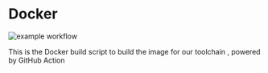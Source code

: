 # Docker
![example workflow](https://github.com/ScheolToolchain/Docker/actions/workflows/docker-image.yml/badge.svg)

This is the Docker build script to build the image for our toolchain , powered by GitHub Action
